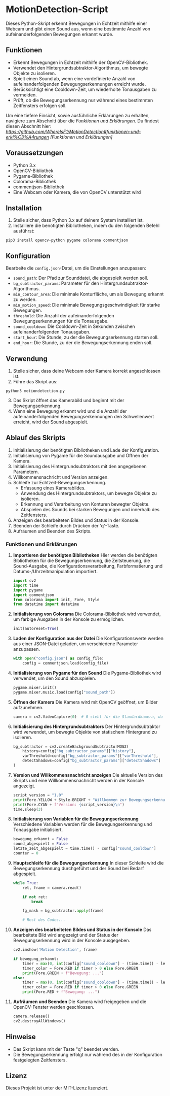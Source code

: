 # MotionDetection-Script

Dieses Python-Skript erkennt Bewegungen in Echtzeit mithilfe einer Webcam und gibt einen Sound aus, wenn eine bestimmte Anzahl von aufeinanderfolgenden Bewegungen erkannt wurde.

## Funktionen

- Erkennt Bewegungen in Echtzeit mithilfe der OpenCV-Bibliothek.
- Verwendet den Hintergrundsubtraktor-Algorithmus, um bewegte Objekte zu isolieren.
- Spielt einen Sound ab, wenn eine vordefinierte Anzahl von aufeinanderfolgenden Bewegungserkennungen erreicht wurde.
- Berücksichtigt eine Cooldown-Zeit, um wiederholte Tonausgaben zu vermeiden.
- Prüft, ob die Bewegungserkennung nur während eines bestimmten Zeitfensters erfolgen soll.


Um eine tiefere Einsicht, sowie ausführliche Erklärungen zu erhalten, navigiere zum Abschnitt über die *Funktionen und Erklärungen*. Du findest diesen Abschnitt hier: *https://github.com/WhereIsF1/MotionDetection#funktionen-und-erkl%C3%A4rungen [Funktionen und Erklärungen]*

## Voraussetzungen

- Python 3.x
- OpenCV-Bibliothek
- Pygame-Bibliothek
- Colorama-Bibliothek
- commentjson-Bibliothek
- Eine Webcam oder Kamera, die von OpenCV unterstützt wird

## Installation

1. Stelle sicher, dass Python 3.x auf deinem System installiert ist.
2. Installiere die benötigten Bibliotheken, indem du den folgenden Befehl ausführst:

```
pip3 install opencv-python pygame colorama commentjson
```

## Konfiguration

Bearbeite die `config.json`-Datei, um die Einstellungen anzupassen:

- `sound_path`: Der Pfad zur Sounddatei, die abgespielt werden soll.
- `bg_subtractor_params`: Parameter für den Hintergrundsubtraktor-Algorithmus.
- `min_contour_area`: Die minimale Konturfläche, um als Bewegung erkannt zu werden.
- `min_motion_speed`: Die minimale Bewegungsgeschwindigkeit für starke Bewegungen.
- `threshold`: Die Anzahl der aufeinanderfolgenden Bewegungserkennungen für die Tonausgabe.
- `sound_cooldown`: Die Cooldown-Zeit in Sekunden zwischen aufeinanderfolgenden Tonausgaben.
- `start_hour`: Die Stunde, zu der die Bewegungserkennung starten soll.
- `end_hour`: Die Stunde, zu der die Bewegungserkennung enden soll.

## Verwendung

1. Stelle sicher, dass deine Webcam oder Kamera korrekt angeschlossen ist.
2. Führe das Skript aus:
```
python3 motiondetection.py
```
3. Das Skript öffnet das Kamerabild und beginnt mit der Bewegungserkennung.
4. Wenn eine Bewegung erkannt wird und die Anzahl der aufeinanderfolgenden Bewegungserkennungen den Schwellenwert erreicht, wird der Sound abgespielt.

## Ablauf des Skripts

1. Initialisierung der benötigten Bibliotheken und Lade der Konfiguration.
2. Initialisierung von Pygame für die Soundausgabe und Öffnen der Kamera.
3. Initialisierung des Hintergrundsubtraktors mit den angegebenen Parametern.
4. Willkommensnachricht und Version anzeigen.
5. Schleife zur Echtzeit-Bewegungserkennung.
   - Erfassung eines Kamerabildes.
   - Anwendung des Hintergrundsubtraktors, um bewegte Objekte zu isolieren.
   - Erkennung und Verarbeitung von Konturen bewegter Objekte.
   - Abspielen des Sounds bei starken Bewegungen und innerhalb des Zeitfensters.
6. Anzeigen des bearbeiteten Bildes und Status in der Konsole.
7. Beenden der Schleife durch Drücken der 'q'-Taste.
8. Aufräumen und Beenden des Skripts.

### Funktionen und Erklärungen

1. **Importieren der benötigten Bibliotheken**
   Hier werden die benötigten Bibliotheken für die Bewegungserkennung, die Zeitsteuerung, die Sound-Ausgabe, die Konfigurationsverarbeitung, Farbformatierung und Datums-/Uhrzeitmanipulation importiert.

    ```python
    import cv2
    import time
    import pygame
    import commentjson
    from colorama import init, Fore, Style
    from datetime import datetime
    ```

2. **Initialisierung von Colorama**
   Die Colorama-Bibliothek wird verwendet, um farbige Ausgaben in der Konsole zu ermöglichen.

    ```python
    init(autoreset=True)
    ```

3. **Laden der Konfiguration aus der Datei**
   Die Konfigurationswerte werden aus einer JSON-Datei geladen, um verschiedene Parameter anzupassen.

    ```python
    with open("config.json") as config_file:
        config = commentjson.load(config_file)
    ```

4. **Initialisierung von Pygame für den Sound**
   Die Pygame-Bibliothek wird verwendet, um den Sound abzuspielen.

    ```python
    pygame.mixer.init()
    pygame.mixer.music.load(config["sound_path"])
    ```

5. **Öffnen der Kamera**
   Die Kamera wird mit OpenCV geöffnet, um Bilder aufzunehmen.

    ```python
    camera = cv2.VideoCapture(0)  # 0 steht für die Standardkamera, du kannst dies anpassen
    ```

6. **Initialisierung des Hintergrundsubtraktors**
   Der Hintergrundsubtraktor wird verwendet, um bewegte Objekte von statischem Hintergrund zu isolieren.

    ```python
    bg_subtractor = cv2.createBackgroundSubtractorMOG2(
        history=config["bg_subtractor_params"]["history"],
        varThreshold=config["bg_subtractor_params"]["varThreshold"],
        detectShadows=config["bg_subtractor_params"]["detectShadows"]
    )
    ```

7. **Version und Willkommensnachricht anzeigen**
   Die aktuelle Version des Skripts und eine Willkommensnachricht werden in der Konsole angezeigt.

    ```python
    script_version = "1.0"
    print(Fore.YELLOW + Style.BRIGHT + "Willkommen zur Bewegungserkennung!")
    print(Fore.CYAN + f"Version: {script_version}\n")
    time.sleep(3)
    ```

8. **Initialisierung von Variablen für die Bewegungserkennung**
   Verschiedene Variablen werden für die Bewegungserkennung und Tonausgabe initialisiert.

    ```python
    bewegung_erkannt = False
    sound_abgespielt = False
    letzte_zeit_abgespielt = time.time() - config["sound_cooldown"]
    counter = 0
    ```

9. **Hauptschleife für die Bewegungserkennung**
   In dieser Schleife wird die Bewegungserkennung durchgeführt und der Sound bei Bedarf abgespielt.

    ```python
    while True:
        ret, frame = camera.read()

        if not ret:
            break

        fg_mask = bg_subtractor.apply(frame)

        # Rest des Codes...
    ```

10. **Anzeigen des bearbeiteten Bildes und Status in der Konsole**
    Das bearbeitete Bild wird angezeigt und der Status der Bewegungserkennung wird in der Konsole ausgegeben.

    ```python
    cv2.imshow('Motion Detection', frame)

    if bewegung_erkannt:
        timer = max(0, int(config["sound_cooldown"] - (time.time() - letzte_zeit_abgespielt)))
        timer_color = Fore.RED if timer > 0 else Fore.GREEN
        print(Fore.GREEN + f"Bewegung: ...")
    else:
        timer = max(0, int(config["sound_cooldown"] - (time.time() - letzte_zeit_abgespielt)))
        timer_color = Fore.RED if timer > 0 else Fore.GREEN
        print(Fore.RED + f"Bewegung: ...")
    ```

11. **Aufräumen und Beenden**
    Die Kamera wird freigegeben und die OpenCV-Fenster werden geschlossen.

    ```python
    camera.release()
    cv2.destroyAllWindows()
    ```

## Hinweise

- Das Skript kann mit der Taste "q" beendet werden.
- Die Bewegungserkennung erfolgt nur während des in der Konfiguration festgelegten Zeitfensters.

## Lizenz

Dieses Projekt ist unter der MIT-Lizenz lizenziert.

